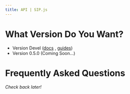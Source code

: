 ```yaml
---
title: API | SIP.js
---
```


# What Version Do You Want?

* Version Devel ([docs](/api/devel/) , [guides](/guides/))
* Version 0.5.0 (Coming Soon...)


# Frequently Asked Questions

*Check back later!*
